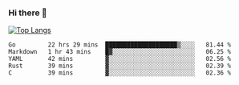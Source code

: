 ### Hi there 👋

<!--
**3Xpl0it3r/3Xpl0it3r** is a ✨ _special_ ✨ repository because its `README.md` (this file) appears on your GitHub profile.

Here are some ideas to get you started:

- 🔭 I’m currently working on ...
- 🌱 I’m currently learning ...
- 👯 I’m looking to collaborate on ...
- 🤔 I’m looking for help with ...
- 💬 Ask me about ...
- 📫 How to reach me: ...
- 😄 Pronouns: ...
- ⚡ Fun fact: ...
-->


[![Top Langs](https://github-readme-stats.vercel.app/api/top-langs/?username=3Xpl0it3r&layout=compact)](https://github.com/3Xpl0it3r/3Xpl0it3r)

<!--START_SECTION:waka-->
```text
Go         22 hrs 29 mins  ████████████████████▒░░░░   81.44 % 
Markdown   1 hr 43 mins    █▓░░░░░░░░░░░░░░░░░░░░░░░   06.25 % 
YAML       42 mins         ▓░░░░░░░░░░░░░░░░░░░░░░░░   02.56 % 
Rust       39 mins         ▓░░░░░░░░░░░░░░░░░░░░░░░░   02.39 % 
C          39 mins         ▓░░░░░░░░░░░░░░░░░░░░░░░░   02.36 % 
```
<!--END_SECTION:waka-->
